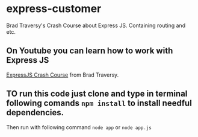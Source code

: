 # express-customer
Brad Traversy's Crash Course about Express JS. Containing routing and etc.

## On Youtube you can learn how to work with Express JS
[ExpressJS Crash Course](https://www.youtube.com/watch?v=gnsO8-xJ8rs&t=1505s) from Brad Traversy.
## TO run this code just clone and type in terminal following comands `npm install` to install needful dependencies.
Then run with following command `node app` or `node app.js`
